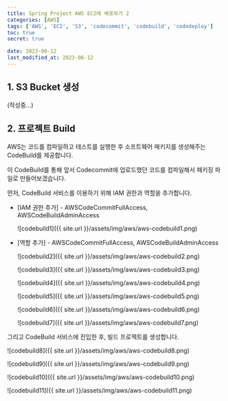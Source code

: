 ```yaml
---
title: Spring Project AWS EC2에 배포하기 2
categories: [AWS]
tags: ['AWS', 'EC2', 'S3', 'codecommit', 'codebuild', 'codedeploy']
toc: true
secret: true

date: 2023-06-12
last_modified_at: 2023-06-12
---
```


## 1. S3 Bucket 생성

(작성중...)

## 2. 프로젝트 Build

AWS는 코드를 컴파일하고 테스트를 실행한 후 소프트웨어 패키지를 생성해주는 CodeBuild를 제공합니다.

이 CodeBuild를 통해 앞서 Codecommit에 업로드했던 코드를 컴파일해서 패키징 파일로 만들어보겠습니다.

먼저, CodeBuild 서비스를 이용하기 위해 IAM 권한과 역할을 추가합니다.

* [IAM 권한 추가] - AWSCodeCommitFullAccess, AWSCodeBuildAdminAccess

   ![codebuild1]({{ site.url }}/assets/img/aws/aws-codebuild1.png)

* [역할 추가] - AWSCodeCommitFullAccess, AWSCodeBuildAdminAccess

   ![codebuild2]({{ site.url }}/assets/img/aws/aws-codebuild2.png)

   ![codebuild3]({{ site.url }}/assets/img/aws/aws-codebuild3.png)

   ![codebuild4]({{ site.url }}/assets/img/aws/aws-codebuild4.png)

   ![codebuild5]({{ site.url }}/assets/img/aws/aws-codebuild5.png)

   ![codebuild6]({{ site.url }}/assets/img/aws/aws-codebuild6.png)

   ![codebuild7]({{ site.url }}/assets/img/aws/aws-codebuild7.png)

그리고 CodeBuild 서비스에 진입한 후, 빌드 프로젝트를 생성합니다.

![codebuild8]({{ site.url }}/assets/img/aws/aws-codebuild8.png)

![codebuild9]({{ site.url }}/assets/img/aws/aws-codebuild9.png)

![codebuild10]({{ site.url }}/assets/img/aws/aws-codebuild10.png)

![codebuild11]({{ site.url }}/assets/img/aws/aws-codebuild11.png)